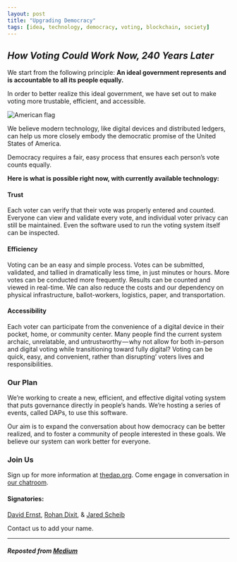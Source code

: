```yaml
---
layout: post
title: "Upgrading Democracy"
tags: [idea, technology, democracy, voting, blockchain, society]
---
```


## *How Voting Could Work Now, 240 Years Later*

We start from the following principle: <strong>An ideal government represents and is accountable to all its people equally.</strong>

In order to better realize this ideal government, we have set out to make voting more trustable, efficient, and accessible.

![American flag](https://cdn-images-1.medium.com/max/600/1*CumqRIlTAF0hXCZTAe9TCw.jpeg)

We believe modern technology, like digital devices and distributed ledgers, can help us more closely embody the democratic promise of the United States of America.

Democracy requires a fair, easy process that ensures each person’s vote counts equally.

<strong>Here is what is possible right now, with currently available technology:</strong>

#### Trust

Each voter can verify that their vote was properly entered and counted. Everyone can view and validate every vote, and individual voter privacy can still be maintained. Even the software used to run the voting system itself can be inspected.

#### Efficiency

Voting can be an easy and simple process. Votes can be submitted, validated, and tallied in dramatically less time, in just minutes or hours. More votes can be conducted more frequently. Results can be counted and viewed in real-time. We can also reduce the costs and our dependency on physical infrastructure, ballot-workers, logistics, paper, and transportation.

#### Accessibility

Each voter can participate from the convenience of a digital device in their pocket, home, or community center. Many people find the current system archaic, unrelatable, and untrustworthy — why not allow for both in-person and digital voting while transitioning toward fully digital? Voting can be quick, easy, and convenient, rather than disrupting’ voters lives and responsibilities.

### Our Plan

We’re working to create a new, efficient, and effective digital voting system that puts governance directly in people’s hands. We’re hosting a series of events, called DAPs, to use this software.

Our aim is to expand the conversation about how democracy can be better realized, and to foster a community of people interested in these goals. We believe our system can work better for everyone.

### Join Us

Sign up for more information at <a href="https://thedap.org">thedap.org</a>. Come engage in conversation in <a href="https://gitter.im/Crowdocracy/thedap">our chatroom</a>.

#### Signatories:

<a href="https://twitter.com/dsernst">David Ernst</a>, <a href="https://www.facebook.com/rdixit108">Rohan Dixit</a>, &amp; <a href="https://www.facebook.com/jared.scheib">Jared Scheib</a>

Contact us to add your name.

-------------------

#### *Reposted from [Medium](https://medium.com/@dreama/upgrading-democracy-ebee528892a7)*
